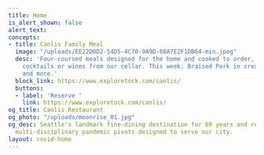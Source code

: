 ```yaml
---
title: Home
is_alert_shown: false
alert_text: 
concepts:
- title: Canlis Family Meal
  image: "/uploads/EE22D0D2-54D5-4C70-9A9D-88A7E2F1DB64-min.jpeg"
  desc: 'Four-coursed meals designed for the home and cooked to order, with ready-made
    cocktails or wines from our cellar. This week: Braised Pork in creamy polenta,
    and more.'
  block_link: https://www.exploretock.com/canlis/
  buttons:
  - label: 'Reserve '
    link: https://www.exploretock.com/canlis/
og_title: Canlis Restaurant
og_photo: "/uploads/moonrise_01.jpg"
og_desc: Seattle's landmark fine-dining destination for 69 years and recent home to
  multi-disciplinary pandemic pivots designed to serve our city.
layout: covid-home
---
```



